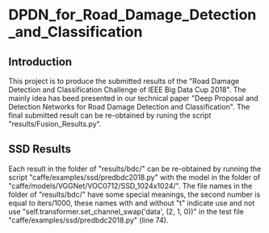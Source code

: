 # DPDN_for_Road_Damage_Detection_and_Classification
## Introduction
This project is to produce the submitted results of the "Road Damage Detection and Classification Challenge of IEEE Big Data Cup 2018". The mainly idea has beed presented in our technical paper "Deep Proposal and Detection Networks for Road Damage Detection and Classification". The final submitted result can be re-obtained by runing the script "results/Fusion_Results.py". 

## SSD Results
Each result in the folder of "results/bdc/" can be re-obtained by running the script "caffe/examples/ssd/predbdc2018.py" with the model in the folder of "caffe/models/VGGNet/VOC0712/SSD_1024x1024/". The file names in the folder of "results/bdc/" have some special meanings, the second number is equal to iters/1000, these names with and without "t" indicate use and not use "self.transformer.set_channel_swap('data', (2, 1, 0))" in the test file "caffe/examples/ssd/predbdc2018.py" (line 74).
